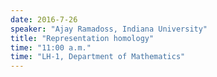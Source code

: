 ```yaml
---
date: 2016-7-26
speaker: "Ajay Ramadoss, Indiana University"
title: "Representation homology"
time: "11:00 a.m." 
time: "LH-1, Department of Mathematics"
---
```


